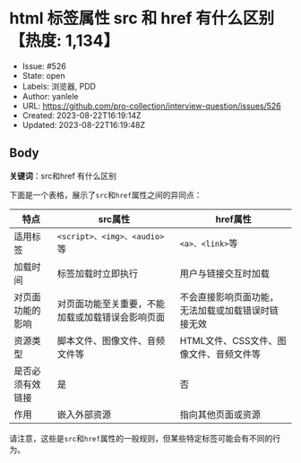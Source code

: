 # html 标签属性 src 和 href 有什么区别【热度: 1,134】

- Issue: #526
- State: open
- Labels: 浏览器, PDD
- Author: yanlele
- URL: https://github.com/pro-collection/interview-question/issues/526
- Created: 2023-08-22T16:19:14Z
- Updated: 2023-08-22T16:19:48Z

## Body

**关键词**：src和href 有什么区别

下面是一个表格，展示了`src`和`href`属性之间的异同点：

| 特点           | src属性                                   | href属性                                   |
|----------------|----------------------------------------|----------------------------------------|
| 适用标签        | `<script>、<img>、<audio>`等                | `<a>、<link>`等                             |
| 加载时间         | 标签加载时立即执行                          | 用户与链接交互时加载                           |
| 对页面功能的影响    | 对页面功能至关重要，不能加载或加载错误会影响页面 | 不会直接影响页面功能，无法加载或加载错误时链接无效               |
| 资源类型         | 脚本文件、图像文件、音频文件等                  | HTML文件、CSS文件、图像文件、音频文件等                    |
| 是否必须有效链接    | 是                                      | 否                                      |
| 作用         | 嵌入外部资源                               | 指向其他页面或资源                             | 

请注意，这些是`src`和`href`属性的一般规则，但某些特定标签可能会有不同的行为。

